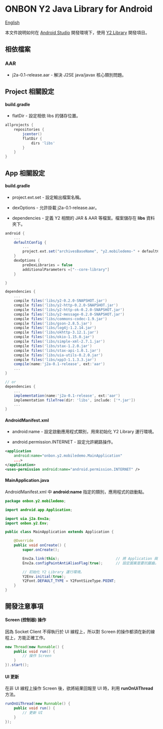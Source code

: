 ONBON Y2 Java Library for Android
=====================

[English](README_en.md)

本文件說明如何在 [Android Studio](https://developer.android.com/studio/index.html) 開發環境下，使用 [Y2 Library](https://github.com/api2doc/onbon.y2.api) 開發項目。

## 相依檔案

### AAR
* j2a-0.1-release.aar - 解決 J2SE java/javax 核心類別問題。

## Project 相關設定

#### build.gradle

* flatDir - 設定相依 libs 的儲存位置。

``` gradle
allprojects {
    repositories {
        jcenter()
        flatDir {
            dirs 'libs'
        }
    }
}
```

## App 相關設定

#### build.gradle

* project.ext.set - 設定輸出檔案名稱。

* dexOptions - 允許掛載 j2a-0.1-release.aar。

* dependencies - 定義 Y2 相關的 JAR & AAR 等檔案。檔案儲存在 __libs__ 資料夾下。


``` gradle
android {
    ...
    defaultConfig {
        ...
        project.ext.set("archivesBaseName", "y2.mobiledemo-" + defaultConfig.versionName);
    }
    dexOptions {
        preDexLibraries = false
        additionalParameters =["--core-library"]
    }

}

dependencies {
    ...
    compile files('libs/y2-0.2.0-SNAPSHOT.jar')
    compile files('libs/y2-http-0.2.0-SNAPSHOT.jar')
    compile files('libs/y2-http-ok-0.2.0-SNAPSHOT.jar')
    compile files('libs/y2-message-0.2.0-SNAPSHOT.jar')
    compile files('libs/commons-codec-1.9.jar')
    compile files('libs/gson-2.8.5.jar')
    compile files('libs/log4j-1.2.14.jar')
    compile files('libs/okhttp-3.12.1.jar')
    compile files('libs/okio-1.15.0.jar')
    compile files('libs/simple-xml-2.7.1.jar')
    compile files('libs/stax-1.2.0.jar')
    compile files('libs/stax-api-1.0.1.jar')
    compile files('libs/uia-utils-0.2.0.jar')
    compile files('libs/xpp3-1.1.3.3.jar')
    compile(name:'j2a-0.1-release', ext:'aar')
    ...
}

// or
dependencies {
    ...
    implementation(name:'j2a-0.1-release', ext:'aar')
    implementation fileTree(dir: 'libs', include: ['*.jar'])
    ...
}

```

#### AndroidManifest.xml

* android:name - 設定啟動應用程式類別，用來初始化 Y2 Library 運行環境。

* android.permission.INTERNET - 設定允許網路操作。

``` XML
<application
    android:name="onbon.y2.mobiledemo.MainApplication"
    ...>
</application>
<uses-permission android:name="android.permission.INTERNET" />
```


#### MainApplication.java

AndroidManifest.xml 中 __android:name__ 指定的類別，應用程式的啟動點。

``` Java
package onbon.y2.mobiledemo;

import android.app.Application;

import uia.j2a.Env2a;
import onbon.y2.Env;

public class MainApplication extends Application {

    @Override
    public void onCreate() {
        super.onCreate();

        Env2a.link(this);                          // 將 Application 與 AWT 連結
        Env2a.configPaintAntiAliasFlag(true);      // 設定圖案是要抗鋸齒。

        // 初始化 Y2 Library 運行環境。
        Y2Env.initial(true);
        Y2Font.DEFAULT_TYPE = Y2FontSizeType.POINT;
    }
}
```

## 開發注意事項

#### Screen (控制器) 操作
因為 Socket Client 不得執行於 UI 線程上，所以對 Screen 的操作都須在新的線程上，方能正確工作。
``` Java
new Thread(new Runnable() {
    public void run() {
        // 操作 Screen
    }
}).start();
```

#### UI 更新
在非 UI 線程上操作 Screen 後，欲將結果回報至 UI 時，利用 __runOnUiThread__ 方法。
``` Java
runOnUiThread(new Runnable() {
    public void run() {
        // 更新 UI
    }
});
```
